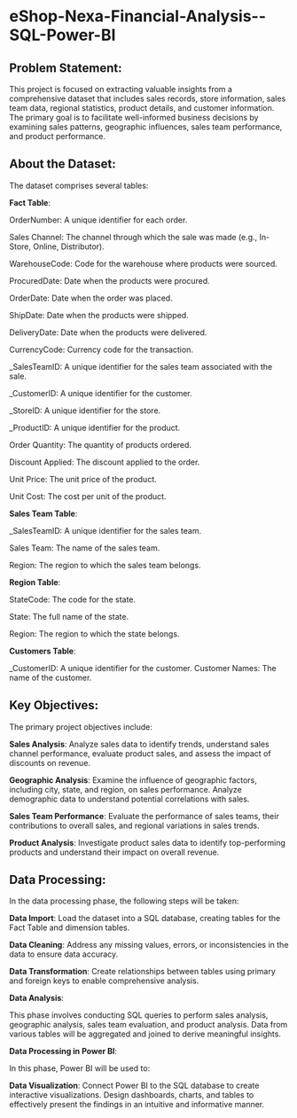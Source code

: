 # eShop-Nexa-Financial-Analysis--SQL-Power-BI

## Problem Statement:

This project is focused on extracting valuable insights from a comprehensive dataset that includes sales records, store information, sales team data, regional statistics, product details, and customer information. The primary goal is to facilitate well-informed business decisions by examining sales patterns, geographic influences, sales team performance, and product performance.

## About the Dataset:

The dataset comprises several tables:

**Fact Table**:

OrderNumber: A unique identifier for each order.

Sales Channel: The channel through which the sale was made (e.g., In-Store, Online, Distributor).

WarehouseCode: Code for the warehouse where products were sourced.

ProcuredDate: Date when the products were procured.

OrderDate: Date when the order was placed.

ShipDate: Date when the products were shipped.

DeliveryDate: Date when the products were delivered.

CurrencyCode: Currency code for the transaction.

_SalesTeamID: A unique identifier for the sales team associated with the sale.

_CustomerID: A unique identifier for the customer.

_StoreID: A unique identifier for the store.

_ProductID: A unique identifier for the product.

Order Quantity: The quantity of products ordered.

Discount Applied: The discount applied to the order.

Unit Price: The unit price of the product.

Unit Cost: The cost per unit of the product.

**Sales Team Table**:

_SalesTeamID: A unique identifier for the sales team.

Sales Team: The name of the sales team.

Region: The region to which the sales team belongs.

**Region Table**:

StateCode: The code for the state.

State: The full name of the state.

Region: The region to which the state belongs.

**Customers Table**:

_CustomerID: A unique identifier for the customer.
Customer Names: The name of the customer.


## Key Objectives:

The primary project objectives include:

**Sales Analysis**: Analyze sales data to identify trends, understand sales channel performance, evaluate product sales, and assess the impact of discounts on revenue.

**Geographic Analysis**: Examine the influence of geographic factors, including city, state, and region, on sales performance. Analyze demographic data to understand potential correlations with sales.

**Sales Team Performance**: Evaluate the performance of sales teams, their contributions to overall sales, and regional variations in sales trends.

**Product Analysis**: Investigate product sales data to identify top-performing products and understand their impact on overall revenue.

## Data Processing:

In the data processing phase, the following steps will be taken:

**Data Import**: Load the dataset into a SQL database, creating tables for the Fact Table and dimension tables.

**Data Cleaning**: Address any missing values, errors, or inconsistencies in the data to ensure data accuracy.

**Data Transformation**: Create relationships between tables using primary and foreign keys to enable comprehensive analysis.

**Data Analysis**:

This phase involves conducting SQL queries to perform sales analysis, geographic analysis, sales team evaluation, and product analysis. Data from various tables will be aggregated and joined to derive meaningful insights.

**Data Processing in Power BI**:

In this phase, Power BI will be used to:

**Data Visualization**: Connect Power BI to the SQL database to create interactive visualizations. Design dashboards, charts, and tables to effectively present the findings in an intuitive and informative manner.
